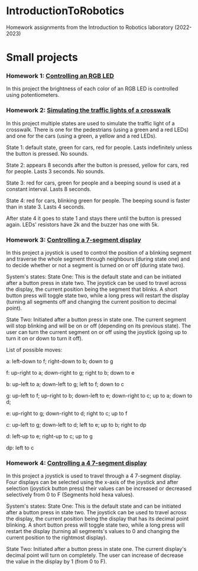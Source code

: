 # IntroductionToRobotics
Homework assignments from the Introduction to Robotics laboratory (2022-2023)
# Small projects
### Homework 1: [Controlling an RGB LED](/Lab2)
In this project the brightness of each color of an RGB LED is controlled using potentiometers.

### Homework 2: [Simulating the traffic lights of a crosswalk](/Lab3)
In this project multiple states are used to simulate the traffic light of a crosswalk. There is one for the pedestrians (using a green and a red LEDs) 
and one for the cars (using a green, a yellow and a red LEDs).

State 1: default state, green for cars, red for people. Lasts indefinitely unless the button is pressed. No sounds.

State 2: appears 8 seconds after the button is pressed, yellow for cars, red for people. Lasts 3 seconds. No sounds.

State 3: red for cars, green for people and a beeping sound is used at a constant interval. Lasts 8 seconds.

State 4: red for cars, blinking green for people. The beeping sound is faster than in state 3. Lasts 4 seconds.

After state 4 it goes to state 1 and stays there until the button is pressed again.
LEDs' resistors have 2k and the buzzer has one with 5k.

### Homework 3: [Controlling a 7-segment display](/Lab4)
In this project a joystick is used to control the position of a blinking segment and traverse the whole segment through neighbours (during state one)
and to decide whether or not a segment is turned on or off (during state two).

System's states:
State One: This is the default state and can be initiated after a button press in state two. The joystick can be used to travel across the display, the
current position being the segment that blinks. A short button press will toggle state two, while a long press will restart the display (turning all
segments off and changing the current position to decimal point).

State Two: Initiated after a button press in state one. The current segment will stop blinking and will be on or off (depending on its previous state).
The user can turn the current segment on or off using the joystick (going up to turn it on or down to turn it off).

List of possible moves:

a: left-down to f; right-down to b; down to g

f: up-right to a; down-right to g; right to b; down to e

b: up-left to a; down-left to g; left to f; down to c

g: up-left to f; up-right to b; down-left to e; down-right to c; up to a; down to d;

e: up-right to g; down-right to d; right to c; up to f

c: up-left to g; down-left to d; left to e; up to b; right to dp

d: left-up to e; right-up to c; up to g

dp: left to c

### Homework 4: [Controlling a 4 7-segment display](/Lab5)

In this project a joystick is used to travel through a 4 7-segment display. Four displays can be selected using the x-axis of the joystick and after
selection (joystick button press) their values can be increased or decreased selectively from 0 to F (Segments hold hexa values).

System's states:
State One: This is the default state and can be initiated after a button press in state two. The joystick can be used to travel across the display, the
current position being the display that has its decimal point blinking. A short button press will toggle state two, while a long press will restart 
the display (turning all segments's values to 0 and changing the current position to the rightmost display).

State Two: Initiated after a button press in state one. The current display's decimal point will turn on completely.
The user can increase of decrease the value in the display by 1 (from 0 to F).

